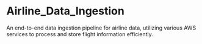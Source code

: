 # Airline_Data_Ingestion
An end-to-end data ingestion pipeline for airline data, utilizing various AWS services to process and store flight information efficiently.
